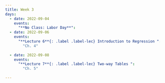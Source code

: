 ```yaml
---
title: Week 3
days:
  - date: 2022-09-04
    events:
      "**No Class: Labor Day**":
  - date: 2022-09-06
    events:
      "**Lecture 6**{: .label .label-lec} Introduction to Regression ": 
        "Ch. 4"
      
  - date: 2022-09-08
    events:
      "**Lecture 7**{: .label .label-lec} Two-way Tables ":
        "Ch. 5"
      
---
```

